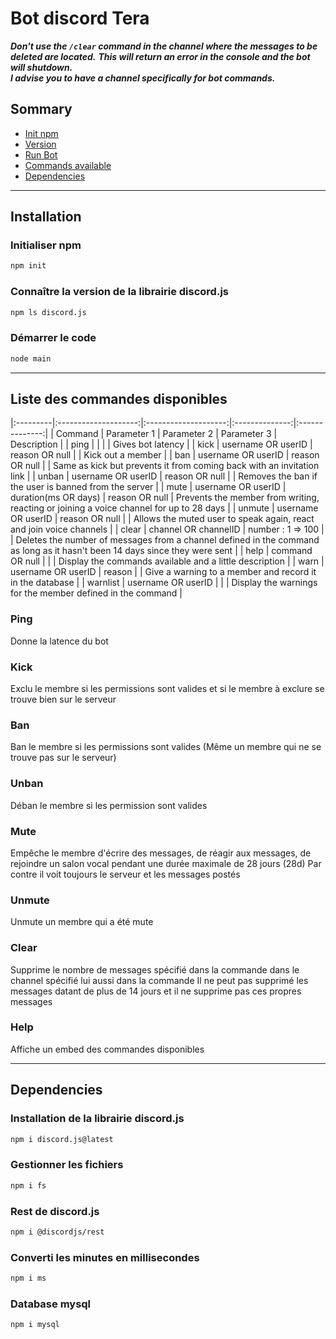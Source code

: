 # Bot discord Tera

***Don't use the `/clear` command in the channel where the messages to be deleted are located.***
***This will return an error in the console and the bot will shutdown.***  
***I advise you to have a channel specifically for bot commands.***

## Sommary
- [Init npm](https://github.com/lybe-source/etar/tree/main#initialiser-npm)
- [Version](https://github.com/lybe-source/etar/tree/main#conna%C3%AEtre-la-version-de-la-librairie-discordjs)
- [Run Bot](https://github.com/lybe-source/etar/tree/main#d%C3%A9marrer-le-code)
- [Commands available](https://github.com/lybe-source/etar/tree/main#liste-des-commandes-disponibles)
- [Dependencies](https://github.com/lybe-source/etar/tree/main#dependencies)

---

## Installation

### Initialiser npm

```bash
npm init
```

### Connaître la version de la librairie discord.js

```bash
npm ls discord.js
```

### Démarrer le code

```bash
node main
```

---

## Liste des commandes disponibles

|:---------|:--------------------:|:--------------------:|:--------------:|:--------------:|
| Command  | Parameter 1          | Parameter 2          | Parameter 3    | Description    |
| ping     |                      |                      |                | Gives bot latency |
| kick     | username OR userID   | reason OR null       |                | Kick out a member |
| ban      | username OR userID   | reason OR null       |                | Same as kick but prevents it from coming back with an invitation link |
| unban    | username OR userID   | reason OR null       |                | Removes the ban if the user is banned from the server |
| mute     | username OR userID   | duration(ms OR days) | reason OR null | Prevents the member from writing, reacting or joining a voice channel for up to 28 days |
| unmute   | username OR userID   | reason OR null       |                | Allows the muted user to speak again, react and join voice channels |
| clear    | channel OR channelID | number : 1 => 100    |                | Deletes the number of messages from a channel defined in the command as long as it hasn't been 14 days since they were sent |
| help     | command OR null      |                      |                | Display the commands available and a little description |
| warn     | username OR userID   | reason               |                | Give a warning to a member and record it in the database |
| warnlist | username OR userID   |                      |                | Display the warnings for the member defined in the command |

### Ping
Donne la latence du bot

### Kick
Exclu le membre si les permissions sont valides et si le membre à exclure se trouve bien sur le serveur

### Ban
Ban le membre si les permissions sont valides (Même un membre qui ne se trouve pas sur le serveur)

### Unban
Déban le membre si les permission sont valides

### Mute
Empêche le membre d'écrire des messages, de réagir aux messages, de rejoindre un salon vocal pendant une durée maximale de 28 jours (28d)
Par contre il voit toujours le serveur et les messages postés

### Unmute
Unmute un membre qui a été mute

### Clear
Supprime le nombre de messages spécifié dans la commande dans le channel spécifié lui aussi dans la commande
Il ne peut pas supprimé les messages datant de plus de 14 jours et il ne supprime pas ces propres messages

### Help
Affiche un embed des commandes disponibles

---

## Dependencies

### Installation de la librairie discord.js

```bash
npm i discord.js@latest
```

### Gestionner les fichiers

```bash
npm i fs
```

### Rest de discord.js

```bash
npm i @discordjs/rest
```

### Converti les minutes en millisecondes

```bash
npm i ms
```

### Database mysql

```bash
npm i mysql
```